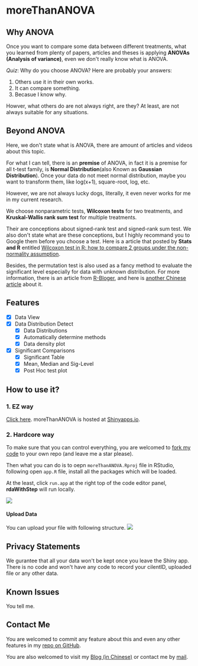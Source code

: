 # moreThanANOVA

## Why ANOVA

Once you want to compare some data between different treatments, what you learned from plenty of papers, articles and theses is applying **ANOVAs (Analysis of variance)**, even we don't really know what is ANOVA.

*Quiz*: Why do you choose ANOVA? Here are probably your answers:

1. Others use it in their own works.
2. It can compare something.
3. Becasue I know why.

Howver, what others do are not always right, are they? At least, are not always suitable for any situations.

## Beyond ANOVA

Here, we don't state what is ANOVA, there are amount of articles and videos about this topic.

For what I can tell, there is an **premise** of ANOVA, in fact it is a premise for all t-test family, is **Normal Distribution**(also Known as **Gaussian Distribution**). Once your data do not meet normal distribution, maybe you want to transform them, like log(x+1), square-root, log, etc.

However, we are not always lucky dogs, literally, it even never works for me in my current research.

We choose nonparametric tests, **Wilcoxon tests** for two treatments, and **Kruskal-Wallis rank sum test** for multiple treatments.

Their are conceptions about signed-rank test and signed-rank sum test. We also don't state what are these conceptions, but I highly recommand you to Google them before you choose a test. Here is a article that posted by **Stats and R** entitled [Wilcoxon test in R: how to compare 2 groups under the non-normality assumption](https://www.statsandr.com/blog/wilcoxon-test-in-r-how-to-compare-2-groups-under-the-non-normality-assumption/).

Besides, the permutation test is also used as a fancy method to evaluate the significant level especially for data with unknown distribution. For more information, there is an article from [R-Bloger](https://www.r-bloggers.com/what-is-a-permutation-test/), and here is [another Chinese article](https://www.r-bloggers.com/what-is-a-permutation-test/) about it.

## Features

- [X] Data View
- [X] Data Distribution Detect
  - [X] Data Distributions
  - [X] Automatically determine methods
  - [X] Data density plot
- [X] Significant Comparisons
  - [X] Significant Table
  - [X] Mean, Median and Sig-Level
  - [X] Post Hoc test plot

## How to use it?

### 1. EZ way

[Click here](https://hanchen.shinyapps.io/moreThanANOVA/). moreThanANOVA is hosted at [Shinyapps.io](https://Shinyapps.io).

### 2. Hardcore way

To make sure that you can control everything, you are welcomed to [fork my code](https://github.com/womeimingzi11/moreThanANOVA/fork) to your own repo (and leave me a star please).

Then what you can do is to oepn `moreThanANOVA.Rproj` file in RStudio, following open `app.R` file, install all the packages which will be loaded.

At the least, click `run.app` at the right top of the code editor panel, **rdaWithStep** will run locally.

![](resource/figure/runApp.png)

#### Upload Data

You can upload your file with following structure.
![](resource/figure/table_str.png)

## Privacy Statements

We gurantee that all your data won't be kept once you leave the Shiny app. There is no code and won't have any code to record your cilentID, uploaded file or any other data.

## Known Issues

You tell me.

## Contact Me

You are welcomed to commit any feature about this and even any other features in my [repo on GitHub](https://github.com/womeimingzi11/moreThanANOVA).

You are also welcomed to visit my [Blog (in Chinese)](https://womeimingzi11.github.io) or contact me by [mail](mailto://chenhan28@gmail.com).
